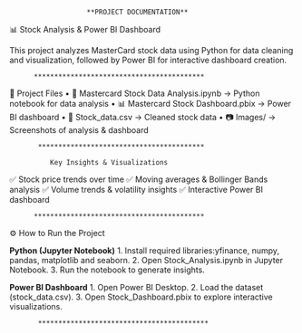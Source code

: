                        **PROJECT DOCUMENTATION**

📊 Stock Analysis & Power BI Dashboard

This project analyzes MasterCard stock data using Python for data cleaning and visualization, followed by Power BI for interactive dashboard creation.

          ******************************************

📂 Project Files
	•	📜 Mastercard Stock Data Analysis.ipynb → Python notebook for data analysis
	•	📊 Mastercard Stock Dashboard.pbix → Power BI dashboard
	•	📄 Stock_data.csv → Cleaned stock data
	•	📷 Images/ → Screenshots of analysis & dashboard

           *****************************************
           
              Key Insights & Visualizations

✅ Stock price trends over time
✅ Moving averages & Bollinger Bands analysis
✅ Volume trends & volatility insights
✅ Interactive Power BI dashboard

          ******************************************

⚙️ How to Run the Project

 **Python (Jupyter Notebook)**
	1.	Install required libraries:yfinance, numpy, pandas, matplotlib and seaborn.
  2.	Open Stock_Analysis.ipynb in Jupyter Notebook.
	3.	Run the notebook to generate insights.

 **Power BI Dashboard**
	1.	Open Power BI Desktop.
	2.	Load the dataset (stock_data.csv).
	3.	Open Stock_Dashboard.pbix to explore interactive visualizations.

           ******************************************
